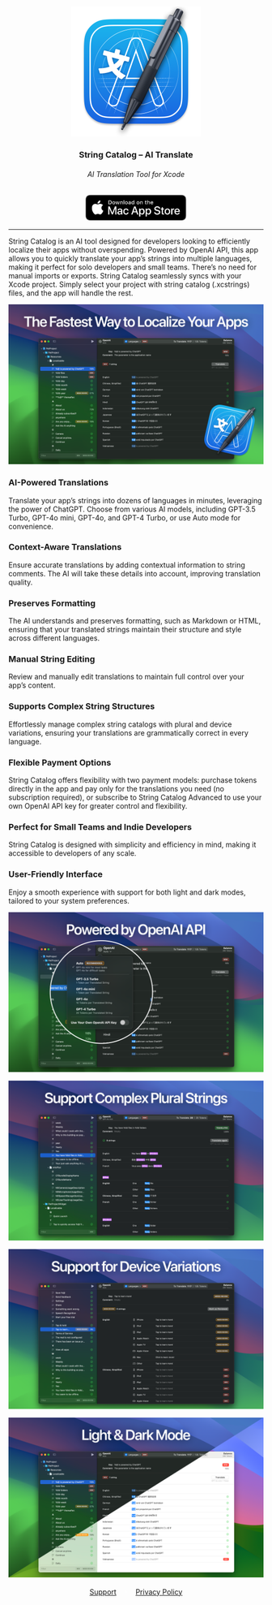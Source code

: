 <p align="center">
<img src="./img/icon.png" alt="App Icon" width="256" height="256">
</p>


<p align="center">
  <h3 align="center">String Catalog – AI Translate</h3>
  <h6 align="center">AI Translation Tool for Xcode</h6>
</p>

<p align="center">
  <a href="https://itunes.apple.com/app/apple-store/id6504560764?pt=app_page&mt=12">
    <img src="./img/appstore.svg" alt="Download on the Mac App Store" style="width:200px;">
  </a>
</p>

* * *

String Catalog is an AI tool designed for developers looking to efficiently localize their apps without overspending. Powered by OpenAI API, this app allows you to quickly translate your app’s strings into multiple languages, making it perfect for solo developers and small teams. There’s no need for manual imports or exports. String Catalog seamlessly syncs with your Xcode project. Simply select your project with string catalog (.xcstrings) files, and the app will handle the rest.

![The Fastest Way to Localize Your Apps](./img/Frame1.png)

### AI-Powered Translations

Translate your app’s strings into dozens of languages in minutes, leveraging the power of ChatGPT. Choose from various AI models, including GPT-3.5 Turbo, GPT-4o mini, GPT-4o, and GPT-4 Turbo, or use Auto mode for convenience.

### Context-Aware Translations

Ensure accurate translations by adding contextual information to string comments. The AI will take these details into account, improving translation quality.

### Preserves Formatting

The AI understands and preserves formatting, such as Markdown or HTML, ensuring that your translated strings maintain their structure and style across different languages.

### Manual String Editing

Review and manually edit translations to maintain full control over your app’s content.

### Supports Complex String Structures

Effortlessly manage complex string catalogs with plural and device variations, ensuring your translations are grammatically correct in every language.

### Flexible Payment Options

String Catalog offers flexibility with two payment models: purchase tokens directly in the app and pay only for the translations you need (no subscription required), or subscribe to String Catalog Advanced to use your own OpenAI API key for greater control and flexibility.

### Perfect for Small Teams and Indie Developers

String Catalog is designed with simplicity and efficiency in mind, making it accessible to developers of any scale.

### User-Friendly Interface

Enjoy a smooth experience with support for both light and dark modes, tailored to your system preferences.

![Powered by OpenAI API](./img/Frame2.png)

![Support Complex Plural Strings](./img/Frame3.png)

![Support for Device Variations](./img/Frame4.png)

![Light & Dark Mode](./img/Frame5.png)

<p align="center">
  <a href="https://sergey-rezanov.github.io/string-catalog/support">Support</a>
  <span style="opacity: 0.7; margin: 10px;">
    <font color="white" size="4">•</font>
  </span>
  <a href="https://sergey-rezanov.github.io/string-catalog/policy">Privacy Policy</a>
</p>
